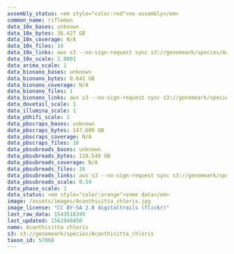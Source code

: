 ```yaml
---
assembly_status: <em style="color:red">no assembly</em>
common_name: rifleman
data_10x_bases: unknown
data_10x_bytes: 36.427 GB
data_10x_coverage: N/A
data_10x_files: 16
data_10x_links: aws s3 --no-sign-request sync s3://genomeark/species/Acanthisitta_chloris/bAcaChl1/genomic_data/10x/ .<br>
data_10x_scale: 2.0001
data_arima_scale: 1
data_bionano_bases: unknown
data_bionano_bytes: 0.641 GB
data_bionano_coverage: N/A
data_bionano_files: 1
data_bionano_links: aws s3 --no-sign-request sync s3://genomeark/species/Acanthisitta_chloris/bAcaChl1/genomic_data/bionano/ .<br>
data_dovetail_scale: 1
data_illumina_scale: 1
data_pbhifi_scale: 1
data_pbscraps_bases: unknown
data_pbscraps_bytes: 147.600 GB
data_pbscraps_coverage: N/A
data_pbscraps_files: 16
data_pbsubreads_bases: unknown
data_pbsubreads_bytes: 118.549 GB
data_pbsubreads_coverage: N/A
data_pbsubreads_files: 16
data_pbsubreads_links: aws s3 --no-sign-request sync s3://genomeark/species/Acanthisitta_chloris/bAcaChl1/genomic_data/pacbio/ . --exclude "*scraps.bam* --exclude "*ccs.bam*"<br>
data_pbsubreads_scale: 0.54
data_phase_scale: 1
data_status: <em style="color:orange">some data</em>
image: /assets/images/Acanthisitta_chloris.jpg
image_license: "CC BY-SA 2.0 digitaltrails (flickr)"
last_raw_data: 1543518349
last_updated: 1562948450
name: Acanthisitta chloris
s3: s3://genomeark/species/Acanthisitta_chloris
taxon_id: 57068
---
```

